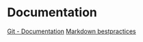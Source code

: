 # Documentation
[Git - Documentation](https://git-scm.com/doc)
[Markdown bestpractices](https://www.markdownguide.org/basic-syntax/)
